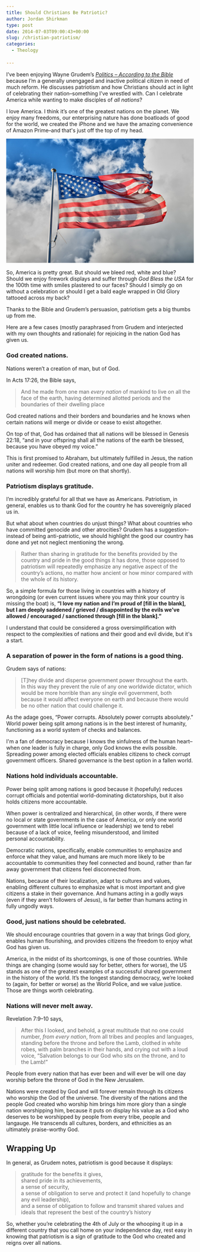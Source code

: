 ```yaml
---
title: Should Christians Be Patriotic?
author: Jordan Shirkman
type: post
date: 2014-07-03T09:00:43+00:00
slug: /christian-patriotism/
categories:
  - Theology

---
```

I’ve been enjoying Wayne Grudem’s [_Politics &#8211; According to the Bible_](http://www.amazon.com/Politics-According-Comprehensive-Understanding-Political-ebook/dp/B0042FZX3S/ref=sr_1_1?ie=UTF8&qid=1404221524&sr=8-1&keywords=Politics+-+According+to+the+Bible%3A+A+Comprehensive+Resource+for+Understanding+Modern+Political+Issues+in+Light+of+Scripture&tag=thepoiofimp-20) because I’m a generally unengaged and inactive political citizen in need of much reform. He discusses patriotism and how Christians should act in light of celebrating their nation–something I’ve wrestled with. Can I celebrate America while wanting to make disciples of _all nations_?

I love America. I think it’s one of the greatest nations on the planet. We enjoy many freedoms, our enterprising nature has done boatloads of good for the world, we created the iPhone and we have the amazing convenience of Amazon Prime–and that's just off the top of my head.

[![Image](/static/images/American-Flag.jpeg)](https://jshirk.com/blog/christian-patriotism)

So, America is pretty great. But should we bleed red, white and blue? Should we enjoy firework displays and suffer through _God Bless the USA_ for the 100th time with smiles plastered to our faces? Should I simply go on without a celebration or should I get a bald eagle wrapped in Old Glory tattooed across my back?

Thanks to the Bible and Grudem’s persuasion, patriotism gets a big thumbs up from me.

Here are a few cases (mostly paraphrased from Grudem and interjected with my own thoughts and rationale) for rejoicing in the nation God has given us.

### God created nations.

Nations weren’t a creation of man, but of God.

In Acts 17:26, the Bible says,

> And he made from one man _every nation_ of mankind to live on all the face of the earth, having determined allotted periods and the boundaries of their dwelling place

God created nations and their borders and boundaries and he knows when certain nations will merge or divide or cease to exist altogether.

On top of that, God has ordained that all nations will be blessed in Genesis 22:18, “and in your offspring shall all the nations of the earth be blessed, because you have obeyed my voice.”

This is first promised to Abraham, but ultimately fulfilled in Jesus, the nation uniter and redeemer. God created nations, and one day all people from all nations will worship him (but more on that shortly).

### Patriotism displays gratitude.

I’m incredibly grateful for all that we have as Americans. Patriotism, in general, enables us to thank God for the country he has sovereignly placed us in.

But what about when countries do unjust things? What about countries who have committed genocide and other atrocities? Grudem has a suggestion–instead of being anti-patriotic, we should highlight the good our country has done and yet not neglect mentioning the wrong.

> Rather than sharing in gratitude for the benefits provided by the country and pride in the good things it has done, those opposed to patriotism will repeatedly emphasize any negative aspect of the country’s actions, no matter how ancient or how minor compared with the whole of its history.

So, a simple formula for those living in countries with a history of wrongdoing (or even current issues where you may think your country is missing the boat) is, **“I love my nation and I’m proud of [fill in the blank], but I am deeply saddened / grieved / disappointed by the evils we’ve allowed / encouraged / sanctioned through [fill in the blank].”**

I understand that could be considered a gross oversimplification with respect to the complexities of nations and their good and evil divide, but it's a start.

### A separation of power in the form of nations is a good thing.

Grudem says of nations:

> [T]hey divide and disperse government power throughout the earth. In this way they prevent the rule of any one worldwide dictator, which would be more horrible than any single evil government, both because it would affect everyone on earth and because there would be no other nation that could challenge it.

As the adage goes, &#8220;Power corrupts. Absolutely power corrupts absolutely.&#8221; World power being split among nations is in the best interest of humanity, functioning as a world system of checks and balances.

I'm a fan of democracy because I knows the sinfulness of the human heart–when one leader is fully in charge, only God knows the evils possible. Spreading power among elected officials enables citizens to check corrupt government officers. Shared governance is the best option in a fallen world.

### Nations hold individuals accountable.

Power being split among nations is good because it (hopefully) reduces corrupt officials and potential world-dominating dictatorships, but it also holds citizens more accountable.

When power is centralized and hierarchical, (in other words, if there were no local or state governments in the case of America, or only one world government with little local influence or leadership) we tend to rebel because of a lack of voice, feeling misunderstood, and limited personal accountability.

Democratic nations, specifically, enable communities to emphasize and enforce what they value, and humans are much more likely to be accountable to communities they feel connected and bound, rather than far away government that citizens feel disconnected from.

Nations, because of their localization, adapt to cultures and values, enabling different cultures to emphasize what is most important and give citizens a stake in their governance. And humans acting in a godly ways (even if they aren’t followers of Jesus), is far better than humans acting in fully ungodly ways.

### Good, just nations should be celebrated.

We should encourage countries that govern in a way that brings God glory, enables human flourishing, and provides citizens the freedom to enjoy what God has given us.

America, in the midst of its shortcomings, is one of those countries. While things are changing (some would say for better, others for worse), the US stands as one of the greatest examples of a successful shared government in the history of the world. It’s the longest standing democracy, we’re looked to (again, for better or worse) as the World Police, and we value justice. Those are things worth celebrating.

### Nations will never melt away.

Revelation 7:9–10 says,

> After this I looked, and behold, a great multitude that no one could number, _from every nation_, from all tribes and peoples and languages, standing before the throne and before the Lamb, clothed in white robes, with palm branches in their hands, and crying out with a loud voice, “Salvation belongs to our God who sits on the throne, and to the Lamb!”

People from every nation that has ever been and will ever be will one day worship before the throne of God in the New Jerusalem.

Nations were created by God and will forever remain through its citizens who worship the God of the universe. The diversity of the nations and the people God created who worship him brings him more glory than a single nation worshipping him, because it puts on display his value as a God who deserves to be worshipped by people from every tribe, people and langauge. He transcends all cultures, borders, and ethnicities as an ultimately praise-worthy God.

## Wrapping Up

In general, as Grudem notes, patriotism is good because it displays:

> gratitude for the benefits it gives,  
> shared pride in its achievements,  
> a sense of security,  
> a sense of obligation to serve and protect it (and hopefully to change any evil leadership),  
> and a sense of obligation to follow and transmit shared values and ideals that represent the best of the country’s history

So, whether you’re celebrating the 4th of July or the whooping it up in a different country that you call home on your independence day, rest easy in knowing that patriotism is a sign of gratitude to the God who created and reigns over all nations.
